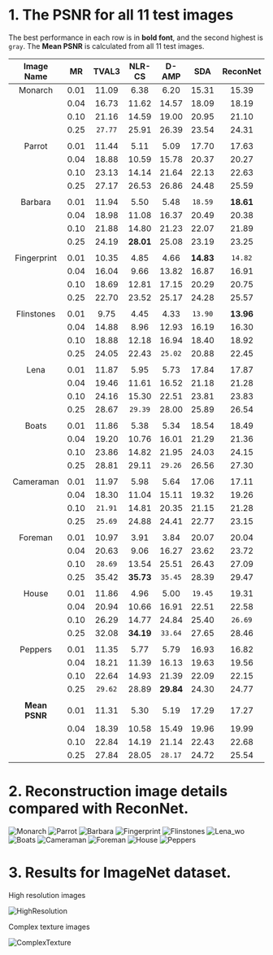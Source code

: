 # 1. The PSNR for all 11 test images #

The best performance in each row is in **bold font**, and the second highest is `gray`. The **Mean PSNR** is calculated from all 11 test images.

| Image Name | MR | TVAL3 | NLR-CS | D-AMP | SDA  | ReconNet | DRNet-D(.) | DRNet |
| :-----:    |:--:|:----: |:----:  |:----: |:----:|:----:    |:----:      |:----: |
|Monarch     |0.01| 11.09 | 6.38   | 6.20  |15.31 | 15.39    |`15.51`     |**15.53**|
|            |0.04| 16.73 | 11.62  | 14.57 |18.09 | 18.19    |`18.92`     |**19.28**|
|            |0.10| 21.16 | 14.59  | 19.00 | 20.95| 21.10    |`21.82`     |**23.04**|
|	           |0.25|`27.77`| 25.91  | 26.39 | 23.54| 24.31    |26.04       |**27.88**|
||||||||||
|Parrot      |0.01| 11.44 | 5.11   | 5.09  | 17.70| 17.63    |`18.18`     |**18.18**|
|            |0.04| 18.88 | 10.59  | 15.78 | 20.37| 20.27    |`21.53`     |**21.59**|
|            |0.10| 23.13 | 14.14  | 21.64 | 22.13| 22.63    |`23.68`     |**25.03**|
|            |0.25| 27.17 | 26.53  | 26.86 | 24.48| 25.59    |`27.26`     |**28.92**|
||||||||||
|Barbara     |0.01| 11.94 | 5.50   | 5.48  |`18.59`|**18.61**|18.01       |18.03    |
|            |0.04| 18.98 | 11.08  | 16.37 | 20.49 | 20.38   |`20.81`     |**20.93**|
|            |0.10| 21.88 | 14.80  | 21.23 | 22.07 | 21.89   |`22.61`     |**22.91**|
|            |0.25| 24.19 |**28.01**|25.08 | 23.19 | 23.25   |25.27       |`26.23`  |
||||||||||
|Fingerprint |0.01| 10.35 | 4.85   | 4.66  |**14.83**|`14.82`|14.80       |14.81    |
|            |0.04| 16.04 | 9.66   | 13.82 | 16.87 | 16.91   |`17.41`     |**17.68**|
|            |0.10| 18.69 | 12.81  | 17.15 | 20.29 | 20.75   |`21.60`     |**22.31**|
|            |0.25| 22.70 | 23.52  | 25.17 | 24.28 | 25.57   |**27.41**   |`27.40`  |
||||||||||
|Flinstones  |0.01| 9.75  | 4.45   | 4.33  |`13.90`|**13.96**|13.88       |13.88    | 
|            |0.04| 14.88 | 8.96   | 12.93 |16.19  |16.30    |`16.68`     |**16.96**| 
|            |0.10| 18.88 | 12.18  | 16.94 |18.40  |18.92    |`19.69`     |**21.05**|
|            |0.25| 24.05 | 22.43  |`25.02`|20.88  |22.45    |24.20       |**25.78**|
||||||||||
|Lena        |0.01|11.87  |5.95    |5.73   |17.84  |17.87    |**18.10**   |`18.09`  |
|            |0.04|19.46  |11.61   |16.52  |21.18  |21.28    |`22.00`     |**23.30**|
|            |0.10|24.16  |15.30   |22.51  |23.81  |23.83    |`24.51`     |**25.58**|
|            |0.25|28.67  |`29.39` |28.00  |25.89  |26.54    |28.27       |**29.76**|
||||||||||
|Boats       |0.01|11.86  |5.38    |5.34   |18.54  |18.49    |`18.62`     |**18.65**|
|            |0.04|19.20  |10.76   |16.01  |21.29  |21.36    |`22.06`     |**22.32**|
|            |0.10|23.86  |14.82   |21.95  |24.03  |24.15    |`24.93`     |**25.78**|
|            |0.25|28.81  |29.11   |`29.26`|26.56  |27.30    |29.21       |**30.32**|
||||||||||
|Cameraman   |0.01|11.97  |5.98    |5.64   |17.06  |17.11    |`17.16`     |**17.11**|
|            |0.04|18.30  |11.04   |15.11  |19.32  |19.26    |`19.75`     |**19.97**|
|            |0.10|`21.91`|14.81   |20.35  |21.15  |21.28    |21.74       |**22.51**|
|            |0.25|`25.69`|24.88   |24.41  |22.77  |23.15    |25.01       |**25.94**|
||||||||||
|Foreman     |0.01|10.97  | 3.91   |3.84   |20.07  |20.04    |`20.64`     |**20.66**|
|            |0.04|20.63  |9.06    |16.27  |23.62  |23.72    |`25.36`     |**25.74**|
|            |0.10|`28.69`|13.54   |25.51  |26.43  |27.09    |28.01       |**29.82**|
|            |0.25|35.42  |**35.73**|`35.45`|28.39 |29.47    |31.66       |33.97    |
||||||||||
|House       |0.01|11.86  |4.96    |5.00   |`19.45`|19.31    |19.42       |**19.49**|
|            |0.04|20.94  |10.66   |16.91  |22.51  |22.58    |`23.73`     |**24.17**|
|            |0.10|26.29  |14.77   |24.84  |25.40  |`26.69`  |26.56       |**27.88**|
|            |0.25|32.08  |**34.19**|`33.64`|27.65 |28.46    |30.29       |32.07    |
||||||||||
|Peppers     |0.01|11.35  |5.77    |5.79   |16.93  |16.82    |**16.90**   |`16.88`  |
|            |0.04|18.21  |11.39   |16.13  |19.63  |19.56    |`20.49`     |**20.76**|
|            |0.10|22.64  |14.93   |21.39  |22.09  |22.15    |`22.68`     |**23.92**|
|            |0.25|`29.62`|28.89   |**29.84**|24.30|24.77    |26.25       |27.55    |
||||||||||
|**Mean PSNR**|0.01|11.31 | 5.30   | 5.19  | 17.29| 17.27    |`17.38`     |**17.39**|
|             |0.04|18.39 | 10.58  | 15.49 | 19.96| 19.99    |`20.79`     |**21.08**|
|             |0.10|22.84 | 14.19  | 21.14 | 22.43| 22.68    |`23.42`     |**24.52**|
|             |0.25|27.84 | 28.05  |`28.17`| 24.72| 25.54    |27.35       |**28.71**|

# 2. Reconstruction image details compared with ReconNet. #

![Monarch](/reconstruction_results/Monarch.png)
![Parrot](/reconstruction_results/Parrot.png)
![Barbara](/reconstruction_results/Barbara.png)
![Fingerprint](/reconstruction_results/Fingerprint.png)
![Flinstones](/reconstruction_results/Flinstones.png)
![Lena_wo](/reconstruction_results/Lena_wo.png)
![Boats](/reconstruction_results/Boats.png)
![Cameraman](/reconstruction_results/Cameraman.png)
![Foreman](/reconstruction_results/Foreman.png)
![House](/reconstruction_results/House.png)
![Peppers](/reconstruction_results/Peppers.png)

# 3. Results for ImageNet dataset. #

High resolution images

![HighResolution](/reconstruction_results/HighResolution.png)

Complex texture images

![ComplexTexture](/reconstruction_results/ComplexTexture.png)
